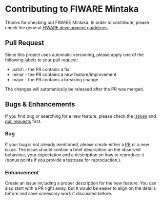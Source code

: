 # Contributing to FIWARE Mintaka

Thanks for checking out FIWARE Mintaka. In order to contribute, please check the general [FIWARE development guidelines](https://fiware-requirements.readthedocs.io/en/latest/lifecycle/index.html).

## Pull Request

Since this project uses automatic versioning, please apply one of the following labels to your pull request:
* patch - the PR contains a fix
* minor - the PR contains a new feature/improvement
* major - the PR contains a breaking change

The changes will automatically be released after the PR was merged.

## Bugs & Enhancements

If you find bug or searching for a new feature, please check the [issues](https://github.com/FIWARE/mintaka/issues) and [pull requests](https://github.com/FIWARE/mintaka/pulls)
first.

### Bug 

If your bug is not already mentioned, please create either a [PR](#pull-request) or a new issue. The issue should contain a brief description on the
observed behaviour, your expectation and a description on how to reproduce it (bonus points if you provide a testcase for reproduction;).

### Enhancement

Create an issue including a proper description for the new feature. You can also start with a PR right away, but it would be easier to align on the details
before and  save unnessary work if discussed before.
